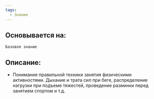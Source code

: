 ```yaml
---
tags:
  - Знание
---
```

## Основывается на:
`Базовое знание`
## Описание:
- Понимание правильной техники занятия физическими активностями. Дыхание и трата сил при беге, распределение нагрузки при подъеме тяжестей, проведение разминки перед занятием спортом и т.д.
